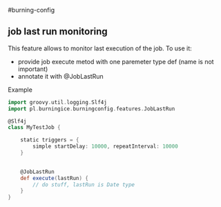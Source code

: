#burning-config

## job last run monitoring 

This feature allows to monitor last execution of the job. To use it: 

* provide job execute metod with one paremeter type def (name is not important)
* annotate it with @JobLastRun

Example

```groovy
import groovy.util.logging.Slf4j
import pl.burningice.burningconfig.features.JobLastRun

@Slf4j
class MyTestJob {

    static triggers = {
        simple startDelay: 10000, repeatInterval: 10000
    }

    
    @JobLastRun
    def execute(lastRun) {
        // do stuff, lastRun is Date type
    }
}
```



